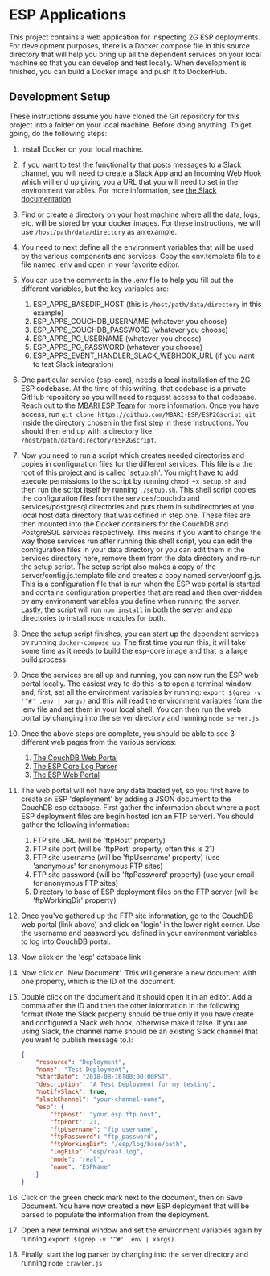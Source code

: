 # ESP Applications

This project contains a web application for inspecting 2G ESP deployments. For development purposes, there is a Docker compose file in this source directory that will help you bring up all the dependent services on your local machine so that you can develop and test locally.  When development is finished, you can build a Docker image and push it to DockerHub.

## Development Setup

These instructions assume you have cloned the Git repository for this project into a folder on your local machine. Before doing anything. To get going, do the following steps:

1. Install Docker on your local machine.
1. If you want to test the functionality that posts messages to a Slack channel, you will need to create a Slack App and an Incoming Web Hook which will end up giving you a URL that you will need to set in the environment variables. For more information, see [the Slack documentation](https://api.slack.com/messaging/webhooks#getting-started)
1. Find or create a directory on your host machine where all the data, logs, etc. will be stored by your docker images. For these instructions, we will use ```/host/path/data/directory``` as an example.
1. You need to next define all the environment variables that will be used by the various components and services. Copy the env.template file to a file named .env and open in your favorite editor.
1. You can use the comments in the .env file to help you fill out the different variables, but the key variables are:
    1. ESP_APPS_BASEDIR_HOST (this is ```/host/path/data/directory``` in this example)
    1. ESP_APPS_COUCHDB_USERNAME (whatever you choose)
    1. ESP_APPS_COUCHDB_PASSWORD (whatever you choose)
    1. ESP_APPS_PG_USERNAME (whatever you choose)
    1. ESP_APPS_PG_PASSWORD (whatever you choose)
    1. ESP_APPS_EVENT_HANDLER_SLACK_WEBHOOK_URL (if you want to test Slack integration)
1. One particular service (esp-core), needs a local installation of the 2G ESP codebase.  At the time of this writing, that codebase is a private GitHub repository so you will need to request access to that codebase. Reach out to the [MBARI ESP Team](https://www.mbari.org/technology/emerging-current-tools/instruments/environmental-sample-processor-esp/) for more information.  Once you have access, run ```git clone https://github.com/MBARI-ESP/ESP2Gscript.git``` inside the directory chosen in the first step in these instructions. You should then end up with a directory like ```/host/path/data/directory/ESP2Gscript```.
1. Now you need to run a script which creates needed directories and copies in configuration files for the different services.  This file is a the root of this project and is called 'setup.sh'.  You might have to add execute permissions to the script by running ```chmod +x setup.sh``` and then run the script itself by running ```./setup.sh```.  This shell script copies the configuration files from the services/couchdb and services/postgresql directories and puts them in subdirectories of you local host data directory that was defined in step one. These files are then mounted into the Docker containers for the CouchDB and PostgreSQL services respectively. This means if you want to change the way those services run after running this shell script, you can edit the configuration files in your data directory or you can edit them in the services directory here, remove them from the data directory and re-run the setup script.  The setup script also makes a copy of the server/config.js.template file and creates a copy named server/config.js.  This is a configuration file that is run when the ESP web portal is started and contains configuration properties that are read and then over-ridden by any environment variables you define when running the server.  Lastly, the script will run ```npm install``` in both the server and app directories to install node modules for both.
1. Once the setup script finishes, you can start up the dependent services by running ```docker-compose up```.  The first time you run this, it will take some time as it needs to build the esp-core image and that is a large build process.
1. Once the services are all up and running, you can now run the ESP web portal locally.  The easiest way to do this is to open a terminal window and, first, set all the environment variables by running: ```export $(grep -v '^#' .env | xargs)``` and this will read the environment variables from the .env file and set them in your local shell. You can then run the web portal by changing into the server directory and running ```node server.js```.
1. Once the above steps are complete, you should be able to see 3 different web pages from the various services:
    1. [The CouchDB Web Portal](http://localhost:5984/_utils)
    1. [The ESP Core Log Parser](http://localhost:8080)
    1. [The ESP Web Portal](http://localhost:8081)
1. The web portal will not have any data loaded yet, so you first have to create an ESP 'deployment' by adding a JSON document to the CouchDB esp database.  First gather the information about where a past ESP deployment files are begin hosted (on an FTP server).  You should gather the following information:
    1. FTP site URL (will be 'ftpHost' property)
    1. FTP site port (will be 'ftpPort' property, often this is 21)
    1. FTP site username (will be 'ftpUsername' property) (use 'anonymous' for anonymous FTP sites)
    1. FTP site password (will be 'ftpPassword' property) (use your email for anonymous FTP sites)
    1. Directory to base of ESP deployment files on the FTP server (will be 'ftpWorkingDir' property)
1. Once you've gathered up the FTP site information, go to the CouchDB web portal (link above) and click on 'login' in the lower right corner.  Use the username and password you defined in your environment variables to log into CouchDB portal.
1. Now click on the 'esp' database link
1. Now click on 'New Document'.  This will generate a new document with one property, which is the ID of the document.  
1. Double click on the document and it should open it in an editor.  Add a comma after the ID and then the other information in the following format (Note the Slack property should be true only if you have create and configured a Slack web hook, otherwise make it false.  If you are using Slack, the channel name should be an existing Slack channel that you want to publish message to.):

    ```json
    {
        "resource": "Deployment",
        "name": "Test Deployment",
        "startDate": "2018-08-16T00:00:00PST",
        "description": "A Test Deployment for my testing",
        "notifySlack": true,
        "slackChannel": "your-channel-name",
        "esp": {
            "ftpHost": "your.esp.ftp.host",
            "ftpPort": 21,
            "ftpUsername": "ftp_username",
            "ftpPassword": "ftp_password",
            "ftpWorkingDir": "/esp/log/base/path",
            "logFile": "esp/real.log",
            "mode": "real",
            "name": "ESPName"
        }
    }
    ```

1. Click on the green check mark next to the document, then on Save Document. You have now created a new ESP deployment that will be parsed to populate the information from the deployment.
1. Open a new terminal window and set the environment variables again by running ```export $(grep -v '^#' .env | xargs)```.
1. Finally, start the log parser by changing into the server directory and running ```node crawler.js```
